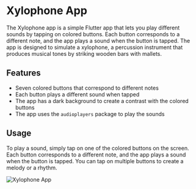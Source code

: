 
# Xylophone App

The Xylophone app is a simple Flutter app that lets you play different sounds by tapping on colored buttons. Each button corresponds to a different note, and the app plays a sound when the button is tapped. The app is designed to simulate a xylophone, a percussion instrument that produces musical tones by striking wooden bars with mallets.

## Features

- Seven colored buttons that correspond to different notes
- Each button plays a different sound when tapped
- The app has a dark background to create a contrast with the colored buttons
- The app uses the `audioplayers` package to play the sounds

## Usage

To play a sound, simply tap on one of the colored buttons on the screen. Each button corresponds to a different note, and the app plays a sound when the button is tapped. You can tap on multiple buttons to create a melody or a rhythm.

![Xylophone App](https://github.com/abdalrahmanabs/Xylophone/assets/58333909/34e40dd1-3545-4a24-aa27-27bb20e13ea5)
